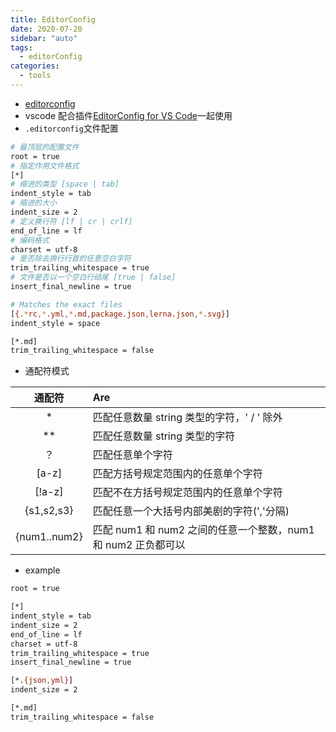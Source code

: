 ```yaml
---
title: EditorConfig
date: 2020-07-20
sidebar: "auto"
tags:
  - editorConfig
categories:
  - tools
---
```


- [editorconfig](https://editorconfig.org/)
- vscode 配合插件[EditorConfig for VS Code](https://marketplace.visualstudio.com/items?itemName=EditorConfig.EditorConfig)一起使用
- `.editorconfig`文件配置

```bash
# 最顶层的配置文件
root = true
# 指定作用文件格式
[*]
# 缩进的类型 [space | tab]
indent_style = tab
# 缩进的大小
indent_size = 2
# 定义换行符 [lf | cr | crlf]
end_of_line = lf
# 编码格式
charset = utf-8
# 是否除去换行行首的任意空白字符
trim_trailing_whitespace = true
# 文件是否以一个空白行结尾 [true | false]
insert_final_newline = true

# Matches the exact files
[{.*rc,*.yml,*.md,package.json,lerna.json,*.svg}]
indent_style = space

[*.md]
trim_trailing_whitespace = false
```

- 通配符模式

|    通配符    | Are                                                           |
| :----------: | :------------------------------------------------------------ |
|      \*      | 匹配任意数量 string 类型的字符，' / ' 除外                    |
|     \*\*     | 匹配任意数量 string 类型的字符                                |
|      ？      | 匹配任意单个字符                                              |
|    [a-z]     | 匹配方括号规定范围内的任意单个字符                            |
|    [!a-z]    | 匹配不在方括号规定范围内的任意单个字符                        |
|  {s1,s2,s3}  | 匹配任意一个大括号内部美剧的字符(','分隔)                     |
| {num1..num2} | 匹配 num1 和 num2 之间的任意一个整数，num1 和 num2 正负都可以 |

- example

```bash
root = true

[*]
indent_style = tab
indent_size = 2
end_of_line = lf
charset = utf-8
trim_trailing_whitespace = true
insert_final_newline = true

[*.{json,yml}]
indent_size = 2

[*.md]
trim_trailing_whitespace = false
```
